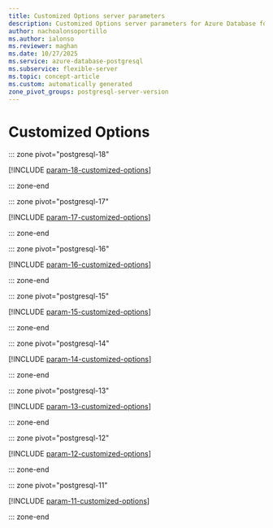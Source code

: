 ```yaml
---
title: Customized Options server parameters
description: Customized Options server parameters for Azure Database for PostgreSQL flexible server.
author: nachoalonsoportillo
ms.author: ialonso
ms.reviewer: maghan
ms.date: 10/27/2025
ms.service: azure-database-postgresql
ms.subservice: flexible-server
ms.topic: concept-article
ms.custom: automatically generated
zone_pivot_groups: postgresql-server-version
---
```

# Customized Options


::: zone pivot="postgresql-18"

[!INCLUDE [param-18-customized-options](./includes/param-18-customized-options.md)]

::: zone-end


::: zone pivot="postgresql-17"

[!INCLUDE [param-17-customized-options](./includes/param-17-customized-options.md)]

::: zone-end


::: zone pivot="postgresql-16"

[!INCLUDE [param-16-customized-options](./includes/param-16-customized-options.md)]

::: zone-end


::: zone pivot="postgresql-15"

[!INCLUDE [param-15-customized-options](./includes/param-15-customized-options.md)]

::: zone-end


::: zone pivot="postgresql-14"

[!INCLUDE [param-14-customized-options](./includes/param-14-customized-options.md)]

::: zone-end


::: zone pivot="postgresql-13"

[!INCLUDE [param-13-customized-options](./includes/param-13-customized-options.md)]

::: zone-end


::: zone pivot="postgresql-12"

[!INCLUDE [param-12-customized-options](./includes/param-12-customized-options.md)]

::: zone-end


::: zone pivot="postgresql-11"

[!INCLUDE [param-11-customized-options](./includes/param-11-customized-options.md)]

::: zone-end


